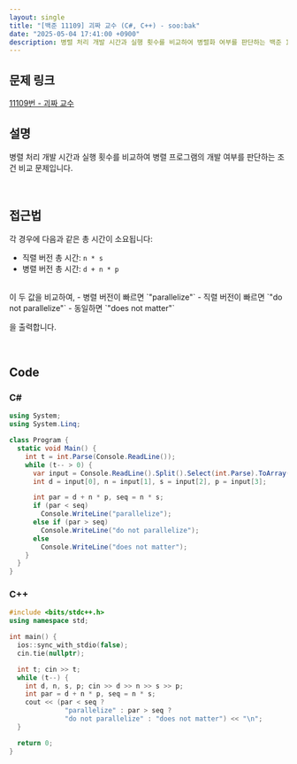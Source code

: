 ```yaml
---
layout: single
title: "[백준 11109] 괴짜 교수 (C#, C++) - soo:bak"
date: "2025-05-04 17:41:00 +0900"
description: 병렬 처리 개발 시간과 실행 횟수를 비교하여 병렬화 여부를 판단하는 백준 11109번 괴짜 교수 문제의 C# 및 C++ 풀이 및 해설
---
```


## 문제 링크
[11109번 - 괴짜 교수](https://www.acmicpc.net/problem/11109)

## 설명
병렬 처리 개발 시간과 실행 횟수를 비교하여 병렬 프로그램의 개발 여부를 판단하는 조건 비교 문제입니다.

<br>

## 접근법

각 경우에 다음과 같은 총 시간이 소요됩니다:
- 직렬 버전 총 시간: `n * s`
- 병렬 버전 총 시간: `d + n * p`

<br>
이 두 값을 비교하여,
- 병렬 버전이 빠르면 `"parallelize"`
- 직렬 버전이 빠르면 `"do not parallelize"`
- 동일하면 `"does not matter"`

을 출력합니다.

<br>

## Code

### C#

```csharp
using System;
using System.Linq;

class Program {
  static void Main() {
    int t = int.Parse(Console.ReadLine());
    while (t-- > 0) {
      var input = Console.ReadLine().Split().Select(int.Parse).ToArray();
      int d = input[0], n = input[1], s = input[2], p = input[3];

      int par = d + n * p, seq = n * s;
      if (par < seq)
        Console.WriteLine("parallelize");
      else if (par > seq)
        Console.WriteLine("do not parallelize");
      else
        Console.WriteLine("does not matter");
    }
  }
}
```

### C++

```cpp
#include <bits/stdc++.h>
using namespace std;

int main() {
  ios::sync_with_stdio(false);
  cin.tie(nullptr);

  int t; cin >> t;
  while (t--) {
    int d, n, s, p; cin >> d >> n >> s >> p;
    int par = d + n * p, seq = n * s;
    cout << (par < seq ?
              "parallelize" : par > seq ?
              "do not parallelize" : "does not matter") << "\n";
  }

  return 0;
}
```
